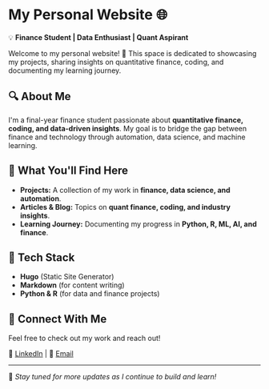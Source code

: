 # My Personal Website 🌐  

💡 **Finance Student | Data Enthusiast | Quant Aspirant**  

Welcome to my personal website! 🚀 This space is dedicated to showcasing my projects, sharing insights on quantitative finance, coding, and documenting my learning journey.  

## 🔍 About Me  
I'm a final-year finance student passionate about **quantitative finance, coding, and data-driven insights**. My goal is to bridge the gap between finance and technology through automation, data science, and machine learning.  

## 📌 What You'll Find Here  
- **Projects:** A collection of my work in **finance, data science, and automation**.  
- **Articles & Blog:** Topics on **quant finance, coding, and industry insights**.  
- **Learning Journey:** Documenting my progress in **Python, R, ML, AI, and finance**.  

## 🚀 Tech Stack  
- **Hugo** (Static Site Generator)  
- **Markdown** (for content writing)  
- **Python & R** (for data and finance projects)  

## 📢 Connect With Me  
Feel free to check out my work and reach out!  

🔗 [LinkedIn](https://www.linkedin.com/in/cesar-garciaa/) | 📧 [Email](cr.garciaa@alum.up.edu.pe)  

---  
📌 _Stay tuned for more updates as I continue to build and learn!_  
